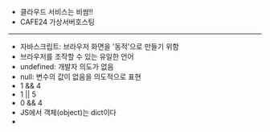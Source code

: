- 클라우드 서비스는 비쌈!! 
- CAFE24 가상서버호스팅

<hr/>

- 자바스크립트: 브라우저 화면을 '동적'으로 만들기 위함 
- 브라우저를 조작할 수 있는 유일한 언어 
- undefined: 개발자 의도가 없음 
- null: 변수의 값이 없음을 의도적으로 표현 
- 1 && 4 
- 1 || 5 
- 0 && 4
- JS에서 객체(object)는 dict이다 
- 

